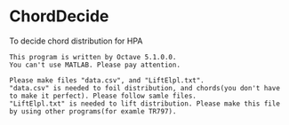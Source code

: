 # ChordDecide
 To decide chord distribution for HPA

    This program is written by Octave 5.1.0.0.
    You can't use MATLAB. Please pay attention.

    Please make files "data.csv", and "LiftElpl.txt".
    "data.csv" is needed to foil distribution, and chords(you don't have to make it perfect). Please follow samle files. 
    "LiftElpl.txt" is needed to lift distribution. Please make this file by using other programs(for examle TR797).